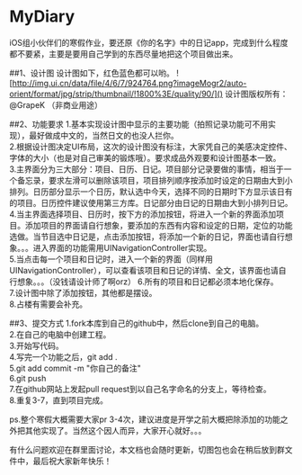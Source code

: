 # MyDiary
iOS组小伙伴们的寒假作业，要还原《你的名字》中的日记app，完成到什么程度都不要紧，主要是要用自己学到的东西尽量地把这个项目做出来。

##1、设计图
设计图如下，红色蓝色都可以哟。
![http://img.ui.cn/data/file/4/6/7/924764.png?imageMogr2/auto-orient/format/jpg/strip/thumbnail/!1800%3E/quality/90/]()
设计图版权所有：@GrapeK （非商业用途）

##2、功能要求
1.基本实现设计图中显示的主要功能（拍照记录功能可不用实现），最好做成中文的，当然日文的也没人拦你。  
2.根据设计图决定UI布局，这次的设计图没有标注，大家凭自己的美感决定控件、字体的大小（也是对自己审美的锻炼哦）。要求成品外观要和设计图基本一致。  
3.主界面分为三大部分：项目、日历、日记。项目部分记录要做的事情，相当于一个备忘录，要求左滑可以删除该项目，项目排列顺序按添加时设定的日期由大到小排列。日历部分显示一个日历，默认选中今天，选择不同的日期时下方显示该日有的项目。日历控件建议使用第三方库。日记部分由日记的日期由大到小排列日记。  
4.当主界面选择项目、日历时，按下方的添加按钮，将进入一个新的界面添加项目。添加项目的界面请自行想象，要添加的东西有内容和设定的日期，定位的功能选做。当节目选中日记是，点击添加按钮，将添加一个新的日记，界面也请自行想象。。。进入界面的功能需用UINavigationController实现。  
5.当点击每一个项目和日记时，进入一个新的界面（同样用UINavigationController），可以查看该项目和日记的详情、全文，该界面也请自行想象。。。（没钱请设计师了啊orz）
6.所有的项目和日记都必须本地化保存。  
7.设计图中除了添加按钮，其他都是摆设。  
8.占楼有需要会补充。  

##3、提交方式
1.fork本库到自己的github中，然后clone到自己的电脑。  
2.在自己的电脑中创建工程。  
3.开始写代码。  
4.写完一个功能之后，git add .  
5.git add commit -m "你自己的备注"  
6.git push  
7.在github网站上发起pull request到以自己名字命名的分支上，等待检查。  
8.重复3-7，直到项目完成。  

ps.整个寒假大概需要大家pr 3-4次，建议进度是开学之前大概把除添加的功能之外把其他实现了。当然这个因人而异，大家开心就好。。。  
  
有什么问题欢迎在群里面讨论，本文档也会随时更新，切图包也会在稍后放到群文件中，最后祝大家新年快乐！  

